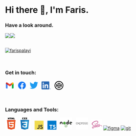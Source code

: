 <!---
FarisPalayi/FarisPalayi is a ✨ special ✨ repository because its `README.md` (this file) appears on your GitHub profile.
You can click the Preview link to take a look at your changes.
--->

<!-- Title -->

# Hi there 👋, I'm Faris.

### Have a look around.

<!-- Github Stats -->

<!-- ![Github stats](https://github-readme-stats.vercel.app/api?username=farispalayi&show_icons=true&locale=en) -->

<!-- Github Languages Card -->
<!--   ![language stats](https://github-readme-stats.vercel.app/api/top-langs?username=farispalayi&show_icons=true&locale=en&layout=compact) -->

<!-- Github Streak -->
<!--   ![github streak](https://github-readme-streak-stats.herokuapp.com/?user=farispalayi&) -->

<!-- Viewers Count -->

<img align="left" src="https://komarev.com/ghpvc/?username=farispalayi&label=Profile%20views&color=0e75b6&style=flat">

<!--  Visitors Count  -->
<img align="left" src="https://visitor-badge.glitch.me/badge?page_id=farispalayi">
<br /><br />

<!-- Twitter Folowers Count -->
<p align="left"> 
  <a href="https://twitter.com/farispalayi" target="_blank"><img src="https://img.shields.io/twitter/follow/farispalayi?logo=twitter&style=for-the-badge" alt="farispalayi" />   </a> 
</p>

<br />

<!-- Social Media Icons -->
<h3 align="left">Get in touch:</h3>
<p align="left">
  <a href="mailto:farispalayi@gmail.com" target="blank"><img align="center" src="logos/gmail logo.png" alt="sent me an email" height="30" width="auto" /></a> &nbsp;
  <a href="https://fb.com/farispalayi" target="blank"><img align="center" src="logos/facebook logo.png" alt="say hi to me on facebook" height="26" width="auto" /></a> &nbsp;
  <a href="https://twitter.com/farispalayi" target="blank"><img align="center" src="logos/twitter logo.png" alt="me in twitter" height="23" width="auto" /></a> &nbsp;
  <a href="https://linkedin.com/in/farispalayi" target="blank"><img align="center" src="logos/linkedin logo.png" alt="me in linkedin" height="auto" width="30" /></a> &nbsp;
  <a href="https://codepen.io/farispalayi" target="blank"><img align="center" src="logos/codepen logo black.png" alt="see my pens on codepen.io" height="30" width="auto" /></a>
</p>

<br />

### Languages and Tools:
<p align="left">
  <!--  HTML  -->
  <a href="https://www.w3.org/html/" target="_blank"> <img src="https://raw.githubusercontent.com/devicons/devicon/master/icons/html5/html5-original-wordmark.svg" alt="html5" width="auto" height="40"/></a>
  <!--  CSS  -->
  <a href="https://www.w3schools.com/css/" target="_blank"> <img src="https://raw.githubusercontent.com/devicons/devicon/master/icons/css3/css3-original-wordmark.svg" alt="css3" width="auto" height="40"/></a> &nbsp;
  <!--  Javascript  -->
  <a href="https://developer.mozilla.org/en-US/docs/Web/JavaScript" target="_blank"> <img src="https://raw.githubusercontent.com/devicons/devicon/master/icons/javascript/javascript-original.svg" alt="javascript" width="auto" height="30"/></a> &nbsp;
  <!--  Typescript  -->
  <a href="https://www.typescriptlang.org/" target="_blank"> <img src="https://raw.githubusercontent.com/devicons/devicon/master/icons/typescript/typescript-original.svg" alt="typescript" width="auto" height="30"/></a> &nbsp;
  <!--  NodeJS  -->
  <a href="https://nodejs.org" target="_blank"> <img src="https://raw.githubusercontent.com/devicons/devicon/master/icons/nodejs/nodejs-original-wordmark.svg" alt="nodejs" width="auto" height="40"/></a> &nbsp;
  <!--  Express  -->
  <a href="https://expressjs.com" target="_blank"> <img src="https://raw.githubusercontent.com/devicons/devicon/master/icons/express/express-original-wordmark.svg" alt="express" width="auto" height="40"/></a> &nbsp;
  <!--  Sass  -->
  <a href="https://sass-lang.com" target="_blank"> <img src="https://raw.githubusercontent.com/devicons/devicon/master/icons/sass/sass-original.svg" alt="sass" width="auto" height="34"/></a>
  <!--  Figma  -->
  <a href="https://www.figma.com/" target="_blank"> <img src="https://www.vectorlogo.zone/logos/figma/figma-icon.svg" alt="figma" width="auto" height="32"/></a>
  <!--  Git  -->
  <a href="https://git-scm.com/" target="_blank"> <img src="https://www.vectorlogo.zone/logos/git-scm/git-scm-icon.svg" alt="git" width="auto" height="34"/></a>
</p>

<!-- Most Used Languages -->
<br />

<!-- ![Most Used Languages](https://github-readme-stats.anuraghazra1.vercel.app/api/top-langs/?username=FarisPalayi) --> <!--&layout=compact-->
